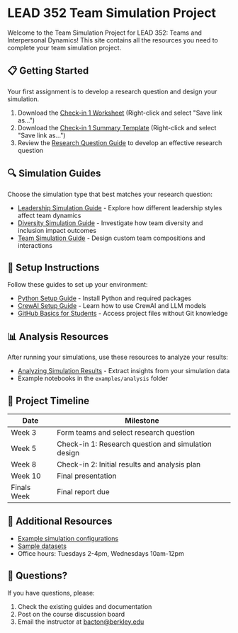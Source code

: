 # LEAD 352 Team Simulation Project

Welcome to the Team Simulation Project for LEAD 352: Teams and Interpersonal Dynamics! This site contains all the resources you need to complete your team simulation project.

## 📋 Getting Started

Your first assignment is to develop a research question and design your simulation.

1. Download the [Check-in 1 Worksheet](templates/check_in_1_worksheet.docx) (Right-click and select "Save link as...")
2. Download the [Check-in 1 Summary Template](templates/check_in_1_summary_template.docx) (Right-click and select "Save link as...")
3. Review the [Research Question Guide](research_question_guide.md) to develop an effective research question

## 🔍 Simulation Guides

Choose the simulation type that best matches your research question:

- [Leadership Simulation Guide](leadership_simulation_guide.md) - Explore how different leadership styles affect team dynamics
- [Diversity Simulation Guide](diversity_simulation_guide.md) - Investigate how team diversity and inclusion impact outcomes
- [Team Simulation Guide](team_simulation_guide.md) - Design custom team compositions and interactions

## 🔧 Setup Instructions

Follow these guides to set up your environment:

- [Python Setup Guide](setup_python.md) - Install Python and required packages
- [CrewAI Setup Guide](crewai_setup_guide.md) - Learn how to use CrewAI and LLM models
- [GitHub Basics for Students](github_basics.md) - Access project files without Git knowledge

## 📊 Analysis Resources

After running your simulations, use these resources to analyze your results:

- [Analyzing Simulation Results](analyzing_results_guide.md) - Extract insights from your simulation data
- Example notebooks in the `examples/analysis` folder

## 📅 Project Timeline

| Date | Milestone |
|------|-----------|
| Week 3 | Form teams and select research question |
| Week 5 | Check-in 1: Research question and simulation design |
| Week 8 | Check-in 2: Initial results and analysis plan |
| Week 10 | Final presentation |
| Finals Week | Final report due |

## 🧩 Additional Resources

- [Example simulation configurations](https://github.com/actonbp/352-agent-project/tree/main/examples)
- [Sample datasets](https://github.com/actonbp/352-agent-project/tree/main/data/samples)
- Office hours: Tuesdays 2-4pm, Wednesdays 10am-12pm

## 🤔 Questions?

If you have questions, please:
1. Check the existing guides and documentation
2. Post on the course discussion board
3. Email the instructor at bacton@berkley.edu 